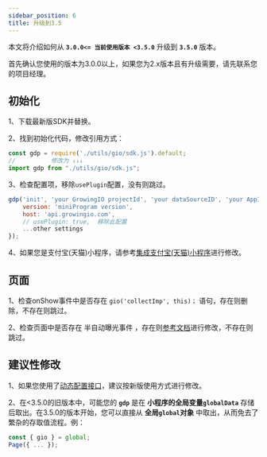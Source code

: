 ```yaml
---
sidebar_position: 6
title: 升级到3.5
---
```


本文将介绍如何从 **`3.0.0<= 当前使用版本 <3.5.0`** 升级到 **`3.5.0`** 版本。

首先确认您使用的版本为3.0.0以上，如果您为2.x版本且有升级需要，请先联系您的项目经理。

## 初始化

1、下载最新版SDK并替换。

2、找到初始化代码，修改引用方式：
```js
const gdp = require('./utils/gio/sdk.js').default;
//          修改为 ↓↓↓
import gdp from "./utils/gio/sdk.js";
```
3、检查配置项，移除`usePlugin`配置，没有则跳过。
```js
gdp('init', 'your GrowingIO projectId', 'your dataSourceID', 'your AppId', {
    version: 'miniProgram version',
    host: 'api.growingio.com',
    // usePlugin: true,  移除此配置
    ...other settings
});
```
4、如果您是支付宝(天猫)小程序，请参考[集成支付宝(天猫)小程序](/docs/miniprogranm/3.5/integration/alipay)进行修改。

## 页面

1、检查onShow事件中是否存在 `gio('collectImp', this)；` 语句，存在则删除，不存在则跳过。

2、检查页面中是否存在 半自动曝光事件 ，存在则[参考文档](/docs/miniprogranm/3.5/internally#半自动曝光事件)进行修改，不存在则跳过。

## 建议性修改

1、如果您使用了[动态配置接口](/docs/miniprogranm/3.5/commonlyApi#动态配置接口)，建议按新版使用方式进行修改。

2、在<3.5.0的旧版本中，可能您的 **`gdp`** 是在 **小程序的全局变量`globalData`** 存储后取出。在3.5.0的版本开始，您可以直接从 **全局`global`对象** 中取出，从而免去了繁杂的存取值流程。例：
```js
const { gio } = global;
Page({ ... });
```
